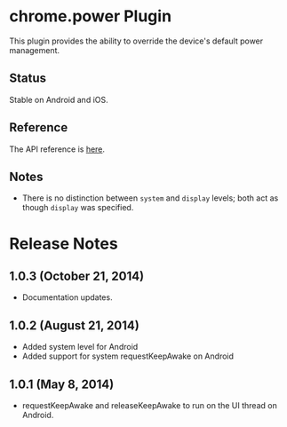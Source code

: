 # chrome.power Plugin

This plugin provides the ability to override the device's default power management.

## Status

Stable on Android and iOS.

## Reference

The API reference is [here](http://developer.chrome.com/apps/power.html).

## Notes

* There is no distinction between `system` and `display` levels; both act as though `display` was specified.

# Release Notes
## 1.0.3 (October 21, 2014)
- Documentation updates.

## 1.0.2 (August 21, 2014)
- Added system level for Android
- Added support for system requestKeepAwake on Android

## 1.0.1 (May 8, 2014)
- requestKeepAwake and releaseKeepAwake to run on the UI thread on Android.
